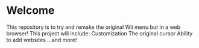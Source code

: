 # Welcome
This repository is to try and remake the original Wii menu but in a web browser! 
This project will include:
Customization
The original cursor
Ability to add websites
...and more!
